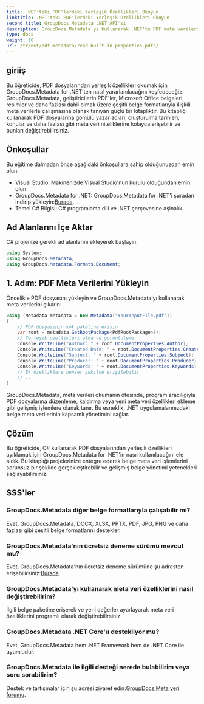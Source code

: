 ```yaml
---
title: .NET'teki PDF'lerdeki Yerleşik Özellikleri Okuyun
linktitle: .NET'teki PDF'lerdeki Yerleşik Özellikleri Okuyun
second_title: GroupDocs.Metadata .NET API'si
description: GroupDocs.Metadata'yı kullanarak .NET'te PDF meta verilerini nasıl okuyacağınızı öğrenin. C# koduyla yazar adlarına, oluşturulma tarihlerine, konulara ve daha fazlasına erişin.
type: docs
weight: 10
url: /tr/net/pdf-metadata/read-built-in-properties-pdfs/
---
```

## giriiş
Bu öğreticide, PDF dosyalarından yerleşik özellikleri okumak için GroupDocs.Metadata for .NET'ten nasıl yararlanılacağını keşfedeceğiz. GroupDocs.Metadata, geliştiricilerin PDF'ler, Microsoft Office belgeleri, resimler ve daha fazlası dahil olmak üzere çeşitli belge formatlarıyla ilişkili meta verilerle çalışmasına olanak tanıyan güçlü bir kitaplıktır. Bu kitaplığı kullanarak PDF dosyalarına gömülü yazar adları, oluşturulma tarihleri, konular ve daha fazlası gibi meta veri niteliklerine kolayca erişebilir ve bunları değiştirebilirsiniz.
## Önkoşullar
Bu eğitime dalmadan önce aşağıdaki önkoşullara sahip olduğunuzdan emin olun:
- Visual Studio: Makinenizde Visual Studio'nun kurulu olduğundan emin olun.
-  GroupDocs.Metadata for .NET: GroupDocs.Metadata for .NET'i şuradan indirip yükleyin:[Burada](https://releases.groupdocs.com/metadata/net/).
- Temel C# Bilgisi: C# programlama dili ve .NET çerçevesine aşinalık.

## Ad Alanlarını İçe Aktar
C# projenize gerekli ad alanlarını ekleyerek başlayın:
```csharp
using System;
using GroupDocs.Metadata;
using GroupDocs.Metadata.Formats.Document;
```
## 1. Adım: PDF Meta Verilerini Yükleyin
Öncelikle PDF dosyasını yükleyin ve GroupDocs.Metadata'yı kullanarak meta verilerini çıkarın:
```csharp
using (Metadata metadata = new Metadata("YourInputFile.pdf"))
{
    // PDF dosyasının kök paketine erişin
    var root = metadata.GetRootPackage<PdfRootPackage>();
    // Yerleşik özellikleri alma ve görüntüleme
    Console.WriteLine("Author: " + root.DocumentProperties.Author);
    Console.WriteLine("Created Date: " + root.DocumentProperties.CreatedDate);
    Console.WriteLine("Subject: " + root.DocumentProperties.Subject);
    Console.WriteLine("Producer: " + root.DocumentProperties.Producer);
    Console.WriteLine("Keywords: " + root.DocumentProperties.Keywords);
    // Ek özelliklere benzer şekilde erişilebilir
    // ...
}
```
GroupDocs.Metadata, meta verileri okumanın ötesinde, program aracılığıyla PDF dosyalarına düzenleme, kaldırma veya yeni meta veri özellikleri ekleme gibi gelişmiş işlemlere olanak tanır. Bu esneklik, .NET uygulamalarınızdaki belge meta verilerinin kapsamlı yönetimini sağlar.
## Çözüm
Bu öğreticide, C# kullanarak PDF dosyalarından yerleşik özellikleri ayıklamak için GroupDocs.Metadata for .NET'in nasıl kullanılacağını ele aldık. Bu kitaplığı projelerinize entegre ederek belge meta veri işlemlerini sorunsuz bir şekilde gerçekleştirebilir ve gelişmiş belge yönetimi yetenekleri sağlayabilirsiniz.

## SSS'ler
### GroupDocs.Metadata diğer belge formatlarıyla çalışabilir mi?
Evet, GroupDocs.Metadata, DOCX, XLSX, PPTX, PDF, JPG, PNG ve daha fazlası gibi çeşitli belge formatlarını destekler.
### GroupDocs.Metadata'nın ücretsiz deneme sürümü mevcut mu?
Evet, GroupDocs.Metadata'nın ücretsiz deneme sürümüne şu adresten erişebilirsiniz:[Burada](https://releases.groupdocs.com/).
### GroupDocs.Metadata'yı kullanarak meta veri özelliklerini nasıl değiştirebilirim?
İlgili belge paketine erişerek ve yeni değerler ayarlayarak meta veri özelliklerini programlı olarak değiştirebilirsiniz.
### GroupDocs.Metadata .NET Core'u destekliyor mu?
Evet, GroupDocs.Metadata hem .NET Framework hem de .NET Core ile uyumludur.
### GroupDocs.Metadata ile ilgili desteği nerede bulabilirim veya soru sorabilirim?
 Destek ve tartışmalar için şu adresi ziyaret edin:[GroupDocs.Meta veri forumu](https://forum.groupdocs.com/c/metadata/14).